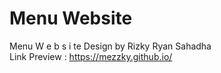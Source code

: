 # Menu Website
Menu W e b s i te Design by Rizky Ryan Sahadha <br>
Link Preview : https://mezzky.github.io/
